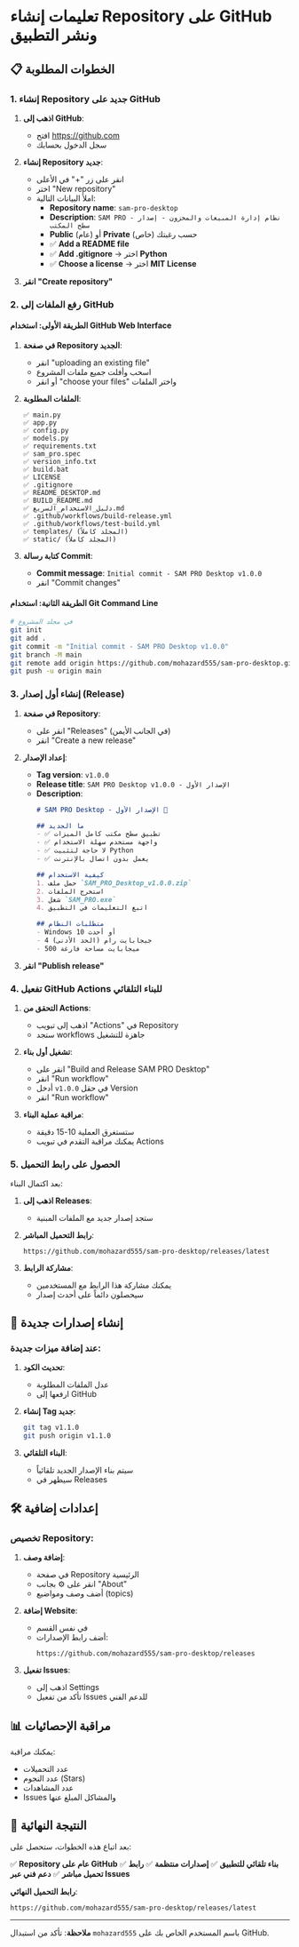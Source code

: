 # تعليمات إنشاء Repository على GitHub ونشر التطبيق

## 📋 الخطوات المطلوبة

### 1. إنشاء Repository جديد على GitHub

1. **اذهب إلى GitHub**:
   - افتح https://github.com
   - سجل الدخول بحسابك

2. **إنشاء Repository جديد**:
   - انقر على زر "+" في الأعلى
   - اختر "New repository"
   - املأ البيانات التالية:
     - **Repository name**: `sam-pro-desktop`
     - **Description**: `SAM PRO - نظام إدارة المبيعات والمخزون - إصدار سطح المكتب`
     - **Public** (عام) أو **Private** (خاص) حسب رغبتك
     - ✅ **Add a README file**
     - ✅ **Add .gitignore** → اختر **Python**
     - ✅ **Choose a license** → اختر **MIT License**

3. **انقر "Create repository"**

### 2. رفع الملفات إلى GitHub

#### الطريقة الأولى: استخدام GitHub Web Interface
1. **في صفحة Repository الجديد**:
   - انقر "uploading an existing file"
   - اسحب وأفلت جميع ملفات المشروع
   - أو انقر "choose your files" واختر الملفات

2. **الملفات المطلوبة**:
   ```
   ✅ main.py
   ✅ app.py
   ✅ config.py
   ✅ models.py
   ✅ requirements.txt
   ✅ sam_pro.spec
   ✅ version_info.txt
   ✅ build.bat
   ✅ LICENSE
   ✅ .gitignore
   ✅ README_DESKTOP.md
   ✅ BUILD_README.md
   ✅ دليل_الاستخدام_السريع.md
   ✅ .github/workflows/build-release.yml
   ✅ .github/workflows/test-build.yml
   ✅ templates/ (المجلد كاملاً)
   ✅ static/ (المجلد كاملاً)
   ```

3. **كتابة رسالة Commit**:
   - **Commit message**: `Initial commit - SAM PRO Desktop v1.0.0`
   - انقر "Commit changes"

#### الطريقة الثانية: استخدام Git Command Line
```bash
# في مجلد المشروع
git init
git add .
git commit -m "Initial commit - SAM PRO Desktop v1.0.0"
git branch -M main
git remote add origin https://github.com/mohazard555/sam-pro-desktop.git
git push -u origin main
```

### 3. إنشاء أول إصدار (Release)

1. **في صفحة Repository**:
   - انقر على "Releases" (في الجانب الأيمن)
   - انقر "Create a new release"

2. **إعداد الإصدار**:
   - **Tag version**: `v1.0.0`
   - **Release title**: `SAM PRO Desktop v1.0.0 - الإصدار الأول`
   - **Description**:
     ```markdown
     # SAM PRO Desktop - الإصدار الأول 🎉
     
     ## ما الجديد
     - ✅ تطبيق سطح مكتب كامل الميزات
     - ✅ واجهة مستخدم سهلة الاستخدام
     - ✅ لا حاجة لتثبيت Python
     - ✅ يعمل بدون اتصال بالإنترنت
     
     ## كيفية الاستخدام
     1. حمل ملف `SAM_PRO_Desktop_v1.0.0.zip`
     2. استخرج الملفات
     3. شغل `SAM_PRO.exe`
     4. اتبع التعليمات في التطبيق
     
     ## متطلبات النظام
     - Windows 10 أو أحدث
     - 4 جيجابايت رام (الحد الأدنى)
     - 500 ميجابايت مساحة فارغة
     ```

3. **انقر "Publish release"**

### 4. تفعيل GitHub Actions للبناء التلقائي

1. **التحقق من Actions**:
   - اذهب إلى تبويب "Actions" في Repository
   - ستجد workflows جاهزة للتشغيل

2. **تشغيل أول بناء**:
   - انقر على "Build and Release SAM PRO Desktop"
   - انقر "Run workflow"
   - أدخل `v1.0.0` في حقل Version
   - انقر "Run workflow"

3. **مراقبة عملية البناء**:
   - ستستغرق العملية 10-15 دقيقة
   - يمكنك مراقبة التقدم في تبويب Actions

### 5. الحصول على رابط التحميل

بعد اكتمال البناء:

1. **اذهب إلى Releases**:
   - ستجد إصدار جديد مع الملفات المبنية

2. **رابط التحميل المباشر**:
   ```
   https://github.com/mohazard555/sam-pro-desktop/releases/latest
   ```

3. **مشاركة الرابط**:
   - يمكنك مشاركة هذا الرابط مع المستخدمين
   - سيحصلون دائماً على أحدث إصدار

## 🔄 إنشاء إصدارات جديدة

### عند إضافة ميزات جديدة:

1. **تحديث الكود**:
   - عدل الملفات المطلوبة
   - ارفعها إلى GitHub

2. **إنشاء Tag جديد**:
   ```bash
   git tag v1.1.0
   git push origin v1.1.0
   ```

3. **البناء التلقائي**:
   - سيتم بناء الإصدار الجديد تلقائياً
   - سيظهر في Releases

## 🛠️ إعدادات إضافية

### تخصيص Repository:

1. **إضافة وصف**:
   - في صفحة Repository الرئيسية
   - انقر على ⚙️ بجانب "About"
   - أضف وصف ومواضيع (topics)

2. **إضافة Website**:
   - في نفس القسم
   - أضف رابط الإصدارات:
     ```
     https://github.com/mohazard555/sam-pro-desktop/releases
     ```

3. **تفعيل Issues**:
   - اذهب إلى Settings
   - تأكد من تفعيل Issues للدعم الفني

## 📊 مراقبة الإحصائيات

يمكنك مراقبة:
- عدد التحميلات
- عدد النجوم (Stars)
- عدد المشاهدات
- Issues والمشاكل المبلغ عنها

## 🎯 النتيجة النهائية

بعد اتباع هذه الخطوات، ستحصل على:

✅ **Repository عام على GitHub**
✅ **بناء تلقائي للتطبيق**
✅ **إصدارات منتظمة**
✅ **رابط تحميل مباشر**
✅ **دعم فني عبر Issues**

**رابط التحميل النهائي**:
```
https://github.com/mohazard555/sam-pro-desktop/releases/latest
```

---

**ملاحظة**: تأكد من استبدال `mohazard555` باسم المستخدم الخاص بك على GitHub.
